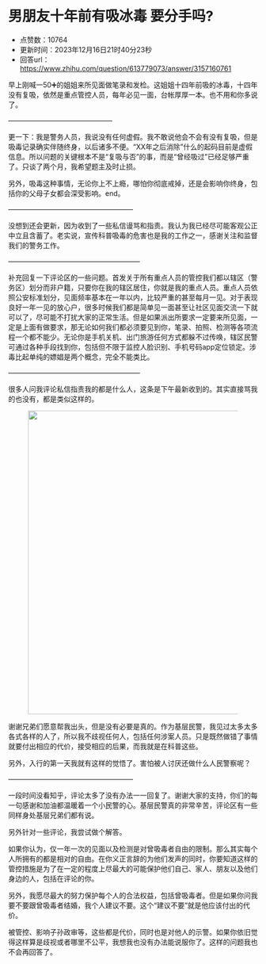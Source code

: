 # 男朋友十年前有吸冰毒  要分手吗?
- 点赞数：10764
- 更新时间：2023年12月16日21时40分23秒
- 回答url：https://www.zhihu.com/question/613779073/answer/3157160761
<body>
 <p data-pid="kbr9lFwB">早上刚喊一50➕的姐姐来所见面做笔录和发检。这姐姐十四年前吸的冰毒，十四年没有复吸，依然是重点管控人员，每年必见一面，台帐厚厚一本。也不用和你多说了。</p>
 <p data-pid="EFJ9k8dM">———————————————</p>
 <p data-pid="bIOdJBJR">更一下：我是警务人员，我说没有任何虚假。我不敢说他会不会有没有复吸，但是吸毒记录确实伴随终身，以后诸多不便。“XX年之后消除”什么的起码目前是虚假信息。所以问题的关键根本不是“复吸与否”的事，而是“曾经吸过”已经足够严重了。只谈了两个月，我希望题主及时止损。</p>
 <p data-pid="D6ozpJ_u">另外，吸毒这种事情，无论你上不上瘾，哪怕你彻底戒掉，还是会影响你终身，包括你的父母子女都会深受影响。end。</p>
 <p data-pid="F21HBI02">——————————————————</p>
 <p data-pid="GFYfMJZF">没想到还会更新，因为收到了一些私信谩骂和指责。我认为我已经尽可能客观公正中立且含蓄了。老实说，宣传科普吸毒的危害也是我的工作之一，感谢关注和监督我们的警务工作。</p>
 <p data-pid="-fU4kRQD">———————————————————</p>
 <p data-pid="KFYGvLmn">补充回复一下评论区的一些问题。首发关于所有重点人员的管控我们都以辖区（警务区）划分而非户籍，只要你在我的辖区居住，你就是我的重点人员。重点人员依照公安标准划分，见面频率基本在一年以内，比较严重的甚至每月一见。对于表现良好一年一见的放心户，很多时候我们都是简单见一面甚至让社区见面交流一下就可以了，尽可能不打扰大家的正常生活。但是如果派出所要求一定要来所见面，一定是上面有做要求，那无论如何我们都必须要见到你，笔录、拍照、检测等各项流程一个都不能少。无论你是手机关机、出门旅游任何方式都躲不过传唤，辖区民警可通过各种手段找到你，包括但不限于监控人脸识别、手机号码app定位锁定。涉毒比起单纯的嫖娼是两个概念，完全不能类比。</p>
 <p data-pid="Ri-OawOL">———————————————————</p>
 <p data-pid="low4uWsq">很多人问我评论私信指责我的都是什么人，这条是下午最新收到的。其实直接骂我的也没有，都是类似这样的。</p>
 <figure data-size="normal">
  <img src="https://pica.zhimg.com/50/v2-5c76e3d688fb425cee8aca85c20ebd56_720w.jpg?source=1940ef5c" data-rawwidth="613" data-rawheight="336" data-size="normal" data-original-token="v2-5f32a8ada2758221bc05052b7c32f37d" data-default-watermark-src="https://pica.zhimg.com/50/v2-dfba6aa59d17fc9500d7f325a3a375c8_720w.jpg?source=1940ef5c" class="origin_image zh-lightbox-thumb" width="613" data-original="https://picx.zhimg.com/v2-5c76e3d688fb425cee8aca85c20ebd56_r.jpg?source=1940ef5c">
 </figure>
 <p data-pid="astXffQH">谢谢兄弟们愿意帮我出头，但是没有必要是真的。作为基层民警，我见过太多太多各式各样的人了，所以我不歧视任何人，包括任何涉案人员。只是既然做错了事情就要付出相应的代价，接受相应的后果，而我就是在科普这些。</p>
 <p data-pid="pLcAdfsU">另外，入行的第一天我就有这样的觉悟了。害怕被人讨厌还做什么人民警察呢？</p>
 <p data-pid="MDsV8wVX">——————————————————</p>
 <p data-pid="pbfu4Qgd">一段时间没看知乎，评论太多了没有办法一一回复了。谢谢大家的支持，你们的每一句感谢和加油都温暖着一个小民警的心。基层民警真的非常辛苦，评论区有一些同样身处基层兄弟们都有说。</p>
 <p data-pid="B8uRqw7l">另外针对一些评论，我尝试做个解答。</p>
 <p data-pid="zzaNmWZZ">如果你认为，仅一年一次的见面以及检测是对曾吸毒者自由的限制。那么其实每个人所拥有的都是相对的自由。在你义正言辞的为他们发声的同时，你要知道这样的管控措施是为了在一定的程度上尽最大的可能保护他们自己、家人、朋友以及他们身边的人，包括在评论的你。</p>
 <p data-pid="C4Posl82">另外，我愿尽最大的努力保护每个人的合法权益，包括曾吸毒者。但是如果你问我要不要跟曾吸毒者结婚，我个人建议不要。这个“建议不要”就是他应该付出的代价。</p>
 <p data-pid="iQB7TD1X">被管控、影响子孙政审等，这些都是代价，同时也是对他人的示警。如果你依旧觉得这样算是歧视或者哪里不公平，我想我也没有办法能说服你了。这样的问题我也不会再回答了。</p>
</body>